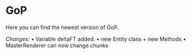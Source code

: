 # GoP
Here you can find the newest version of GoP.

*Changes:*
• Variable deltaFT added.
• new Entity class + new Methods
• MasterRenderer can now change chunks
